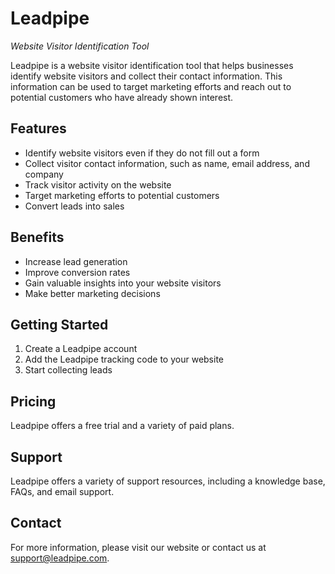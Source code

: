 # Leadpipe

*Website Visitor Identification Tool*

Leadpipe is a website visitor identification tool that helps businesses identify website visitors and collect their contact information. This information can be used to target marketing efforts and reach out to potential customers who have already shown interest.

## Features

* Identify website visitors even if they do not fill out a form
* Collect visitor contact information, such as name, email address, and company
* Track visitor activity on the website
* Target marketing efforts to potential customers
* Convert leads into sales

## Benefits

* Increase lead generation
* Improve conversion rates
* Gain valuable insights into your website visitors
* Make better marketing decisions

## Getting Started

1. Create a Leadpipe account
2. Add the Leadpipe tracking code to your website
3. Start collecting leads

## Pricing

Leadpipe offers a free trial and a variety of paid plans.

## Support

Leadpipe offers a variety of support resources, including a knowledge base, FAQs, and email support.

## Contact

For more information, please visit our website or contact us at support@leadpipe.com.